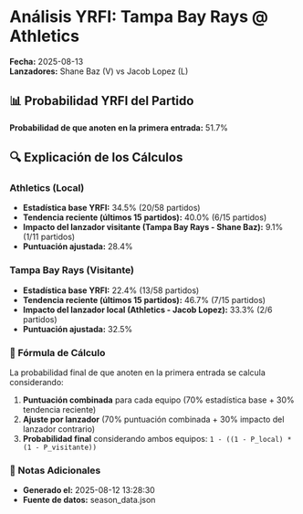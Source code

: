 # Análisis YRFI: Tampa Bay Rays @ Athletics

**Fecha:** 2025-08-13  
**Lanzadores:** Shane Baz (V) vs Jacob Lopez (L)

## 📊 Probabilidad YRFI del Partido

**Probabilidad de que anoten en la primera entrada:** 51.7%

## 🔍 Explicación de los Cálculos

### Athletics (Local)
- **Estadística base YRFI:** 34.5% (20/58 partidos)
- **Tendencia reciente (últimos 15 partidos):** 40.0% (6/15 partidos)
- **Impacto del lanzador visitante (Tampa Bay Rays - Shane Baz):** 9.1% (1/11 partidos)
- **Puntuación ajustada:** 28.4%

### Tampa Bay Rays (Visitante)
- **Estadística base YRFI:** 22.4% (13/58 partidos)
- **Tendencia reciente (últimos 15 partidos):** 46.7% (7/15 partidos)
- **Impacto del lanzador local (Athletics - Jacob Lopez):** 33.3% (2/6 partidos)
- **Puntuación ajustada:** 32.5%

### 📝 Fórmula de Cálculo

La probabilidad final de que anoten en la primera entrada se calcula considerando:
1. **Puntuación combinada** para cada equipo (70% estadística base + 30% tendencia reciente)
2. **Ajuste por lanzador** (70% puntuación combinada + 30% impacto del lanzador contrario)
3. **Probabilidad final** considerando ambos equipos: `1 - ((1 - P_local) * (1 - P_visitante))`

### 📌 Notas Adicionales

- **Generado el:** 2025-08-12 13:28:30
- **Fuente de datos:** season_data.json
